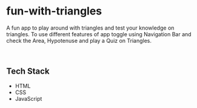 # fun-with-triangles
 
A fun app to play around with triangles and test your knowledge on triangles. To use different features of app toggle using Navigation Bar and check the Area, Hypotenuse and play a Quiz on Triangles.

<br/>

## Tech Stack

* HTML
* CSS
* JavaScript